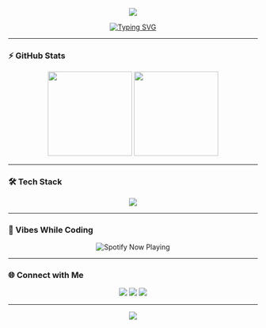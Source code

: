 <p align="center">
  <img src="https://capsule-render.vercel.app/api?type=waving&color=0:ff00ff,100:00ffff&height=180&section=header&text=ELO%20👾&fontSize=50&fontColor=ffffff&animation=fadeIn&fontAlignY=35"/>
</p>

<p align="center">
  <a href="https://github.com/synbee">
    <img src="https://readme-typing-svg.herokuapp.com?font=Fira+Code&weight=600&size=24&pause=1000&color=FF00FF&center=true&vCenter=true&width=600&lines=👋+Hey!+I'm+ELO;💻+Developer+%7C+Builder+%7C+Dreamer;🚀+Always+learning+new+tech;🔥+Open+Source+and+AI+enthusiast" alt="Typing SVG" />
  </a>
</p>

---

### ⚡ GitHub Stats
<p align="center">
  <img src="https://github-readme-stats.vercel.app/api?username=synbee&show_icons=true&theme=synthwave&hide_border=true" height="170"/>
  <img src="https://github-readme-streak-stats.herokuapp.com/?user=synbee&theme=synthwave&hide_border=true" height="170"/>
</p>

---

### 🛠️ Tech Stack
<p align="center">
  <img src="https://skillicons.dev/icons?i=python,js,ts,nodejs,react,mongodb,express,docker,linux,git,vscode&theme=light" />
</p>

---

### 🎵 Vibes While Coding
<p align="center">
  <img src="https://spotify-github-profile.vercel.app/api/view?uid=YOUR_SPOTIFY_USER_ID&cover_image=true&theme=novatorem&show_offline=false&background_color=0d1117&interchange=false&bar_color=ff00ff&bar_color_cover=false" alt="Spotify Now Playing" />
</p>

---

### 🌐 Connect with Me
<p align="center">
  <a href="https://github.com/synbee"><img src="https://img.shields.io/badge/GitHub-000000?style=for-the-badge&logo=github&logoColor=white"/></a>
  <a href="https://twitter.com/YOURHANDLE"><img src="https://img.shields.io/badge/Twitter-1DA1F2?style=for-the-badge&logo=twitter&logoColor=white"/></a>
  <a href="https://www.linkedin.com/in/YOURHANDLE/"><img src="https://img.shields.io/badge/LinkedIn-0077B5?style=for-the-badge&logo=linkedin&logoColor=white"/></a>
</p>

---

<p align="center">
  <img src="https://capsule-render.vercel.app/api?type=waving&color=0:00ffff,100:ff00ff&height=120&section=footer"/>
</p>
